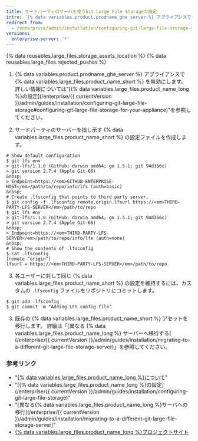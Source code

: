 ```yaml
---
title: サードパーティのサーバを使うGit Large File Storageの設定
intro: '{% data variables.product.prodname_ghe_server %} アプライアンスで {% data variables.large_files.product_name_long %} ({% data variables.large_files.product_name_short %}) を無効にし、大規模なアセットを保存するサーバーの URL で {% data variables.large_files.product_name_short %} クライアントを設定することで、サードパーティのサーバーで {% data variables.large_files.product_name_short %} を使用できます。'
redirect_from:
  - /enterprise/admin/installation/configuring-git-large-file-storage-to-use-a-third-party-server
versions:
  enterprise-server: '*'
---
```


{% data reusables.large_files.storage_assets_location %}
{% data reusables.large_files.rejected_pushes %}

1. {% data variables.product.prodname_ghe_server %} アプライアンスで {% data variables.large_files.product_name_short %} を無効にします。 詳しい情報については"[{% data variables.large_files.product_name_long %}の設定](/enterprise/{{ currentVersion }}/admin/guides/installation/configuring-git-large-file-storage#configuring-git-large-file-storage-for-your-appliance)"を参照してください。

2. サードパーティのサーバーを指し示す {% data variables.large_files.product_name_short %} の設定ファイルを作成します。
  ```shell
  # Show default configuration
  $ git lfs env
  > git-lfs/1.1.0 (GitHub; darwin amd64; go 1.5.1; git 94d356c)
  > git version 2.7.4 (Apple Git-66)
  &nbsp;
  > Endpoint=https://<em>GITHUB-ENTERPRISE-HOST</em>/path/to/repo/info/lfs (auth=basic)
  &nbsp;
  # Create .lfsconfig that points to third party server.
  $ git config -f .lfsconfig remote.origin.lfsurl https://<em>THIRD-PARTY-LFS-SERVER</em>/path/to/repo
  $ git lfs env
  > git-lfs/1.1.0 (GitHub; darwin amd64; go 1.5.1; git 94d356c)
  > git version 2.7.4 (Apple Git-66)
  &nbsp;
  > Endpoint=https://<em>THIRD-PARTY-LFS-SERVER</em>/path/to/repo/info/lfs (auth=none)
  &nbsp;
  # Show the contents of .lfsconfig
  $ cat .lfsconfig
  [remote "origin"]
  lfsurl = https://<em>THIRD-PARTY-LFS-SERVER</em>/path/to/repo
  ```

3. 各ユーザーに対して同じ {% data variables.large_files.product_name_short %} の設定を維持するには、カスタムの `.lfsconfig` ファイルをリポジトリにコミットします。
  ```shell
  $ git add .lfsconfig
  $ git commit -m "Adding LFS config file"
  ```
3. 既存の {% data variables.large_files.product_name_short %} アセットを移行します。 詳細は「[異なる {% data variables.large_files.product_name_long %} サーバーへ移行する](/enterprise/{{ currentVersion }}/admin/guides/installation/migrating-to-a-different-git-large-file-storage-server)」を参照してください。

### 参考リンク

- "[{% data variables.large_files.product_name_long %}について](/articles/about-git-large-file-storage/)"
- "[{% data variables.large_files.product_name_long %}の設定](/enterprise/{{ currentVersion }}/admin/guides/installation/configuring-git-large-file-storage)"
- "[異なる{% data variables.large_files.product_name_long %}サーバへの移行](/enterprise/{{ currentVersion }}/admin/guides/installation/migrating-to-a-different-git-large-file-storage-server)"
- [{% data variables.large_files.product_name_long %}プロジェクトサイト](https://git-lfs.github.com/)
